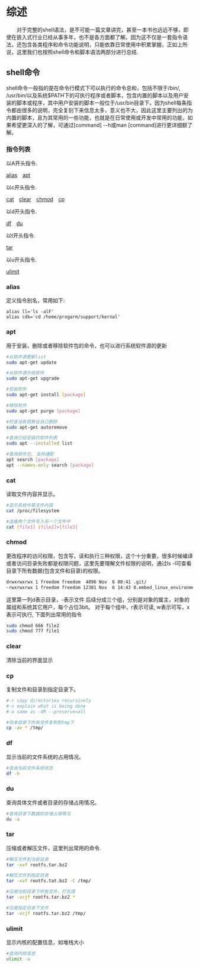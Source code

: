 
# 综述
    
&emsp;&emsp;对于完整的shell语法，是不可能一篇文章讲完，甚至一本书也远远不够，即使在嵌入式行业已经从事多年，也不是各方面都了解。因为这不仅是一套指令语法，还包含各类程序和命令功能说明，只能依靠日常使用中积累掌握，正如上所说，这里我们也按照shell命令和脚本语法两部分进行总结.<br />

## shell命令
shell命令一般指的是在命令行模式下可以执行的命令总和，包括不限于/bin/, /usr/bin/以及系统$PATH下的可执行程序或者脚本，包含内置的脚本以及用户安装的脚本或程序，其中用户安装的脚本一般位于/usr/bin目录下。因为shell每条指令都由很多的说明，完全复刻下来信息太多，意义也不大，因此这里主要列出的为内置的脚本，且为其常用的一些功能，也就是在日常使用或开发中常用的功能，如果希望更深入的了解，可通过[command] --h或man [command]进行更详细额了解。

### 指令列表

以A开头指令. <br />

[alias](#alias)&emsp;[apt](#apt)

以c开头指令. <br />

[cat](#cat)&emsp;[clear](#clear)&emsp;[chmod](#chmod)&emsp;[cp](#cp)

以d开头指令. <br />

[df](#df)&emsp;[du](#du)&emsp;

以t开头指令. <br />

[tar](#tar)&emsp;

以u开头指令. <br />

[ulimit](#ulimit)&emsp;

### alias

定义指令别名，常用如下:
```shell
alias ll='ls -alF'
alias cdk='cd /home/progarm/support/kernal'
```

### apt

用于安装，删除或者移除软件包的命令，也可以进行系统软件源的更新
```bash
#从软件源更新list
sudo apt-get update

#从软件源升级软件
sudo apt-get upgrade

#安装软件
sudo apt-get install [package]

#移除软件
sudo apt-get purge [package]

#检查没有依赖会自己删除
sudo apt-get autoremove

#查询已经安装的软件列表
sudo apt --installed list

#查询软件包, 支持通配
apt search [package]
apt --names-only search [package]
```

### cat

读取文件内容并显示。
```bash
#显示系统中某文件内容
cat /proc/filesystem

#连接两个文件写入另一个文件中
cat [file1] [file2]>[file3]
```

### chmod
更改程序的访问权限，包含写，读和执行三种权限，这个十分重要，很多时候编译或者访问目录失败都是权限问题，这里先要理解文件权限的说明，通过ls -l可查看目录下所有数据(包含文件和目录)的权限。
```bash
drwxrwxrwx 1 freedom freedom  4096 Nov  6 08:41 .git/
-rwxrwxrwx 1 freedom freedom 12381 Nov  6 14:43 0.embed_linux_environment_build.md*
```
这里第一列d表示目录，-表示文件
后续分成三个组，分别是对象的属主，对象的属组和系统其它用户，每个占位3bit。
对于每个组中，r表示可读, w表示可写，x表示可执行, 下面列出常用的指令
```bash
sudo chmod 666 file2
sudo chmod 777 file1 
```

### clear

清除当前的界面显示

### cp

复制文件和目录到指定目录下。
```bash
#-r copy directories recursively
#-v explain what is being done
#-a same as -dR --preserve=all

#将本目录下所有文件复制到tmp下
cp -av * /tmp/ 
```

### df

显示当前的文件系统的占用情况。
```bash
#查询当前文件系统状态
df -h
```

### du

查询具体文件或者目录的存储占用情况。
```bash
#查询目录下数据的存储占用情况
du -a
```

### tar

压缩或者解压文件，这里列出常用的命令.
```bash
#解压文件到当前目录
tar -xvf rootfs.tar.bz2

#解压文件到指定目录
tar -xvf rootfs.tat.bz2 -C /tmp/

#压缩当前目录下所有文件，打包成
tar -vcjf rootfs.tar.bz2 *

#压缩指定目录下文件
tar -vcjf rootfs.tar.bz2 /tmp/
```

### ulimit

显示内核的配置信息，如堆栈大小
```bash
#查询内核信息
ulimit -a
```
